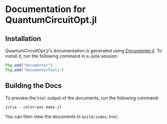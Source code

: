 # Documentation for QuantumCircuitOpt.jl

## Installation
QuantumCircuitOpt.jl's documentation is generated using [Documenter.jl](https://github.com/JuliaDocs/Documenter.jl). To install it, run the following command in a Julia session:

```julia
Pkg.add("Documenter")
Pkg.add("DocumenterTools")
```

## Building the Docs
To preview the `html` output of the documents, run the following command:

```julia
julia --color=yes make.jl
```

You can then view the documents in `build/index.html`.